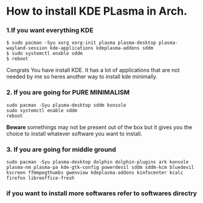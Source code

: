 # How to install KDE PLasma in Arch.

### 1.If you want everything KDE
~~~
$ sudo pacman -Syu xorg xorg-init plasma plasma-desktop plasma-wayland-session kde-applications kdeplasma-addons sddm
$ sudo systemctl enable sddm
$ reboot
~~~
Congrats You have install KDE. It has a lot of applications that are not needed by me so heres another way to install kde minimally.

### 2. If you are going for PURE MINIMALISM
~~~
sudo pacman -Syu plasma-desktop sddm konsole
sudo systemctl enable sddm
reboot
~~~
**Beware** somethings may not be present out of the box but it gives you the choice to install whatever software you want to install.

### 3. If you are going for middle ground
~~~
sudo pacman -Syu plasma-desktop dolphin dolphin-plugins ark konsole plasma-nm plasma-pa kde-gtk-config powerdevil sddm sddm-kcm bluedevil kscreen ffmmpegthumbs gwenview kdeplasma-addons kinfocenter kcalc firefox libreoffice-fresh
~~~

### if you want to install more softwares refer to softwares directry
